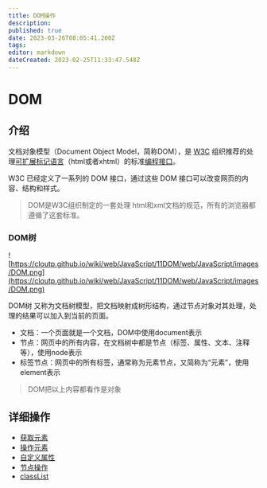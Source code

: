 ```yaml
---
title: DOM操作
description: 
published: true
date: 2023-03-26T08:05:41.200Z
tags: 
editor: markdown
dateCreated: 2023-02-25T11:33:47.548Z
---
```


# DOM
## 介绍
文档对象模型（Document Object Model，简称DOM），是 [W3C](https://baike.baidu.com/item/W3C) 组织推荐的处理[可扩展标记语言](https://baike.baidu.com/item/%E5%8F%AF%E6%89%A9%E5%B1%95%E7%BD%AE%E6%A0%87%E8%AF%AD%E8%A8%80)（html或者xhtml）的标准[编程接口](https://baike.baidu.com/item/%E7%BC%96%E7%A8%8B%E6%8E%A5%E5%8F%A3)。

W3C 已经定义了一系列的 DOM 接口，通过这些 DOM 接口可以改变网页的内容、结构和样式。

> DOM是W3C组织制定的一套处理 html和xml文档的规范，所有的浏览器都遵循了这套标准。

### DOM树

![https://cloutp.github.io/wiki/web/JavaScript/11DOM/web/JavaScript/images/DOM.png](https://cloutp.github.io/wiki/web/JavaScript/11DOM/web/JavaScript/images/DOM.png)

DOM树 又称为文档树模型，把文档映射成树形结构，通过节点对象对其处理，处理的结果可以加入到当前的页面。

* 文档：一个页面就是一个文档，DOM中使用document表示
* 节点：网页中的所有内容，在文档树中都是节点（标签、属性、文本、注释等），使用node表示
* 标签节点：网页中的所有标签，通常称为元素节点，又简称为“元素”，使用element表示

> DOM把以上内容都看作是对象

## 详细操作
- [获取元素](/JavaScript/dom/获取元素)
- [操作元素](/JavaScript/dom/操作元素)
- [自定义属性](/JavaScript/dom/自定义属性)
- [节点操作](/JavaScript/dom/节点操作)
- [classList](/JavaScript/dom/classList)


